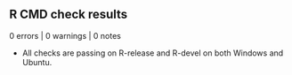 ## R CMD check results

0 errors | 0 warnings | 0 notes

- All checks are passing on R-release and R-devel on both Windows and Ubuntu.

